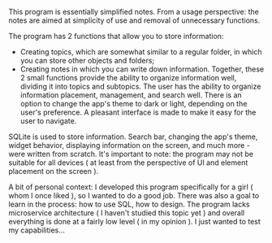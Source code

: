 This program is essentially simplified notes.
From a usage perspective: the notes are aimed at simplicity of use and removal of unnecessary functions.

The program has 2 functions that allow you to store information:
- Creating topics, which are somewhat similar to a regular folder, in which you can store other objects and folders;
- Creating notes in which you can write down information.
Together, these 2 small functions provide the ability to organize information well, dividing it into topics and subtopics.
The user has the ability to organize information placement, management, and search well.
There is an option to change the app's theme to dark or light, depending on the user's preference.
A pleasant interface is made to make it easy for the user to navigate.

SQLite is used to store information.
Search bar, changing the app's theme, widget behavior, displaying information on the screen, and much more - were written from scratch.
It's important to note: the program may not be suitable for all devices ( at least from the perspective of UI and element placement on the screen ).

A bit of personal context:
I developed this program specifically for a girl ( whom I once liked ), so I wanted to do a good job.
There was also a goal to learn in the process: how to use SQL, how to design.
The program lacks microservice architecture ( I haven't studied this topic yet ) and overall everything is done at a fairly low level ( in my opinion ).
I just wanted to test my capabilities...
